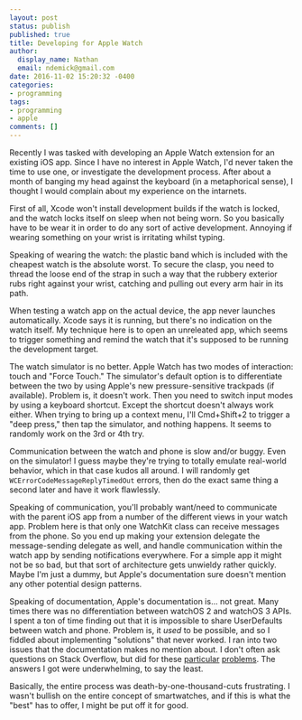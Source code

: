 ```yaml
---
layout: post
status: publish
published: true
title: Developing for Apple Watch
author:
  display_name: Nathan
  email: ndemick@gmail.com
date: 2016-11-02 15:20:32 -0400
categories:
- programming
tags:
- programming
- apple
comments: []
---
```

Recently I was tasked with developing an Apple Watch extension for an existing
iOS app. Since I have no interest in Apple Watch, I'd never taken the time to
use one, or investigate the development process. After about a month of banging
my head against the keyboard (in a metaphorical sense), I thought I would
complain about my experience on the intarnets.

First of all, Xcode won't install development builds if the watch is locked, and the watch
locks itself on sleep when not being worn. So you basically have to be wear it
in order to do any sort of active development. Annoying if wearing something on
your wrist is irritating whilst typing.

Speaking of wearing the watch: the plastic band which is included with the cheapest watch is the absolute
worst. To secure the clasp, you need to thread the loose end of the strap in
such a way that the rubbery exterior rubs right against your wrist, catching
and pulling out every arm hair in its path.

When testing a watch app on the actual device, the app never launches automatically.
Xcode says it is running, but there's no indication on the watch itself. My
technique here is to open an unreleated app, which seems to trigger something
and remind the watch that it's supposed to be running the development target.

The watch simulator is no better. Apple Watch has two modes of interaction: touch and "Force Touch." The simulator's
default option is to differentiate between the two by using Apple's new pressure-sensitive
trackpads (if available). Problem is, it doesn't work. Then you need to switch
input modes by using a keyboard shortcut. Except the shortcut doesn't always
work either. When trying to bring up a context menu, I'll Cmd+Shift+2 to trigger
a "deep press," then tap the simulator, and nothing happens. It seems to randomly
work on the 3rd or 4th try.

Communication between the watch and phone is slow and/or buggy. Even on the
simulator! I guess maybe they're trying to totally emulate real-world behavior,
which in that case kudos all around. I will randomly get `WCErrorCodeMessageReplyTimedOut`
errors, then do the exact same thing a second later and have it work flawlessly.

Speaking of communication, you'll probably want/need to communicate with the
parent iOS app from a number of the different views in your watch app. Problem
here is that only one WatchKit class can receive messages from the phone. So
you end up making your extension delegate the message-sending delegate as well,
and handle communication within the watch app by sending notifications everywhere.
For a simple app it might not be so bad, but that sort of architecture gets
unwieldy rather quickly. Maybe I'm just a dummy, but Apple's documentation sure
doesn't mention any other potential design patterns.

Speaking of documentation, Apple's documentation is... not great. Many times there was no differentiation
between watchOS 2 and watchOS 3 APIs. I spent a ton of time finding out that
it is impossible to share UserDefaults between watch and phone. Problem is, it _used_
to be possible, and so I fiddled about implementing "solutions" that never worked.
I ran into two issues that the documentation makes no mention about. I don't often ask questions on Stack Overflow, but did
for these [particular](http://stackoverflow.com/questions/39834845/watchos-app-resets-to-root-view-controller-after-display-sleep)
[problems](http://stackoverflow.com/questions/40293457/watchos-3-app-restarts-after-tapping-complication).
The answers I got were underwhelming, to say the least.

Basically, the entire process was death-by-one-thousand-cuts frustrating. I wasn't
bullish on the entire concept of smartwatches, and if this is what the "best"
has to offer, I might be put off it for good.
